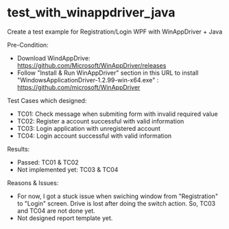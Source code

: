 # test_with_winappdriver_java
Create a test example for Registration/Login WPF with WinAppDriver + Java

Pre-Condition:
  - Download WindAppDrive: https://github.com/Microsoft/WinAppDriver/releases
  - Follow "Install & Run WinAppDriver" section in this URL to install "WindowsApplicationDriver-1.2.99-win-x64.exe" : https://github.com/microsoft/WinAppDriver

Test Cases which designed:
  - TC01: Check message when submiting form with invalid required value
  - TC02: Register a account successful with valid information
  - TC03: Login application with unregistered account
  - TC04: Login account successful with valid information

Results:
  - Passed: TC01 & TC02
  - Not implemented yet: TC03 & TC04

Reasons & Issues:
  - For now, I got a stuck issue when swiching window from "Registration" to "Login" screen. Drive is lost after doing the switch action. So, TC03 and TC04 are not done yet.
  - Not designed report template yet.

